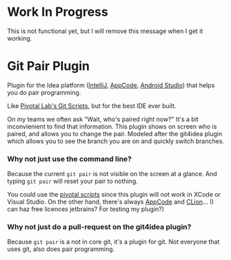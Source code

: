 # Work In Progress

This is not functional yet, but I will remove this message when I get it working.

# Git Pair Plugin

Plugin for the Idea platform ([IntelliJ](https://www.jetbrains.com/idea/), [AppCode](https://www.jetbrains.com/objc/), [Android Studio](http://developer.android.com/tools/studio/index.html)) that helps you do pair programming.

Like [Pivotal Lab's Git Scripts](https://github.com/pivotal/git_scripts), but for the best IDE ever built.

On my teams we often ask "Wait, who's paired right now?"  It's a bit inconvienient to find that information.  This plugin shows on screen who is paired, and allows you to change the pair.  Modeled after the git4idea plugin which allows you to see the branch you are on and quickly switch branches.

### Why not just use the command line?

Because the current `git pair` is not visible on the screen at a glance.  And typing `git pair` will reset your pair to nothing.

You could use the [pivotal scripts](https://github.com/pivotal/git_scripts) since this plugin will not work in XCode or Visual Studio.  On the other hand, there's always [AppCode](https://www.jetbrains.com/objc/) and [CLion](https://www.jetbrains.com/clion/)... (I can haz free licences jetbrains?  For testing my plugin?)

### Why not just do a pull-request on the git4idea plugin?

Because `git pair` is a not in core git, it's a plugin for git.  Not everyone that uses git, also does pair programming.
